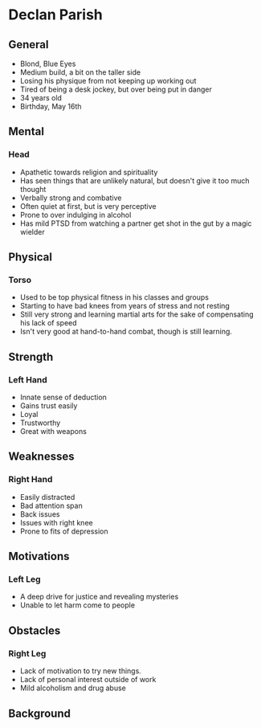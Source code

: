 # Declan Parish

## General
* Blond, Blue Eyes
* Medium build, a bit on the taller side
* Losing his physique from not keeping up working out
* Tired of being a desk jockey, but over being put in danger
* 34 years old
* Birthday, May 16th

## Mental
### Head
* Apathetic towards religion and spirituality
* Has seen things that are unlikely natural, but doesn't give it too much thought
* Verbally strong and combative
* Often quiet at first, but is very perceptive
* Prone to over indulging in alcohol
* Has mild PTSD from watching a partner get shot in the gut by a magic wielder

## Physical
### Torso
* Used to be top physical fitness in his classes and groups
* Starting to have bad knees from years of stress and not resting
* Still very strong and learning martial arts for the sake of compensating his lack of speed
* Isn't very good at hand-to-hand combat, though is still learning.

## Strength
### Left Hand
* Innate sense of deduction
* Gains trust easily
* Loyal
* Trustworthy
* Great with weapons

## Weaknesses
### Right Hand
* Easily distracted
* Bad attention span
* Back issues
* Issues with right knee
* Prone to fits of depression

## Motivations
### Left Leg
* A deep drive for justice and revealing mysteries
* Unable to let harm come to people

## Obstacles
### Right Leg
* Lack of motivation to try new things.
* Lack of personal interest outside of work
* Mild alcoholism and drug abuse

## Background

